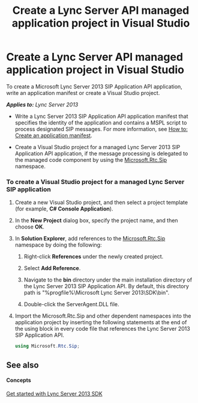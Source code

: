﻿---
title: Create a Lync Server API managed application project in Visual Studio
TOCTitle: Create a Lync Server API managed application project in Visual Studio
ms:assetid: 6d2473d1-e6fb-44f3-a2da-352ecba697ec
ms:mtpsurl: https://msdn.microsoft.com/en-us/library/Dn439062(v=office.15)
ms:contentKeyID: 57096219
ms.date: 07/24/2014
mtps_version: v=office.15
dev_langs:
- csharp
---

# Create a Lync Server API managed application project in Visual Studio

To create a Microsoft Lync Server 2013 SIP Application API application, write an application manifest or create a Visual Studio project.


_**Applies to:** Lync Server 2013_

  - Write a Lync Server 2013 SIP Application API application manifest that specifies the identity of the application and contains a MSPL script to process designated SIP messages. For more information, see [How to: Create an application manifest](how-to-create-an-application-manifest.md).

  - Create a Visual Studio project for a managed Lync Server 2013 SIP Application API application, if the message processing is delegated to the managed code component by using the [Microsoft.Rtc.Sip](https://msdn.microsoft.com/en-us/library/jj266253\(v=office.15\)) namespace.

### To create a Visual Studio project for a managed Lync Server SIP application

1.  Create a new Visual Studio project, and then select a project template (for example, **C\# Console Application**).

2.  In the **New Project** dialog box, specify the project name, and then choose **OK**.

3.  In **Solution Explorer**, add references to the [Microsoft.Rtc.Sip](https://msdn.microsoft.com/en-us/library/jj266253\(v=office.15\)) namespace by doing the following:
    
    1.  Right-click **References** under the newly created project.
    
    2.  Select **Add Reference**.
    
    3.  Navigate to the **bin** directory under the main installation directory of the Lync Server 2013 SIP Application API. By default, this directory path is "%progfile%\\Microsoft Lync Server 2013\\SDK\\bin".
    
    4.  Double-click the ServerAgent.DLL file.

4.  Import the Microsoft.Rtc.Sip and other dependent namespaces into the application project by inserting the following statements at the end of the using block in every code file that references the Lync Server 2013 SIP Application API.
    
    ``` csharp
    using Microsoft.Rtc.Sip;
    ```

## See also

#### Concepts

[Get started with Lync Server 2013 SDK](get-started-with-lync-server-2013-sdk.md)

